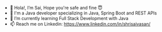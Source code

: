 - 👋 Hola!, I’m Sai, Hope you're safe and fine 😇
- 👀 I'm a Java developer specializing in Java, Spring Boot and REST APIs
- 🌱 I’m currently learning Full Stack Development with Java
- 📫 Reach me on Linkedin: https://www.linkedin.com/in/shrisaivasan/

<!---
Shrisaivasan/Shrisaivasan is a ✨ special ✨ repository because its `README.md` (this file) appears on your GitHub profile.
You can click the Preview link to take a look at your changes.
--->
